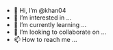 - 👋 Hi, I’m @khan04
- 👀 I’m interested in ...
- 🌱 I’m currently learning ...
- 💞️ I’m looking to collaborate on ...
- 📫 How to reach me ...

<!---
Hello - I am khan04 & very interested in NLP technique & implementation of algorithms.
Also interest to use CUDA for parallel processing.
--->
